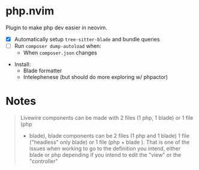 # php.nvim

Plugin to make php dev easier in neovim.

- [x] Automatically setup `tree-sitter-blade` and bundle queries
- [ ] Run `composer dump-autoload` when:
  - When `composer.json` changes


- Install:
  - Blade formatter
  - Intelephenese (but should do more exploring w/ phpactor)


# Notes

> Livewire components can be made with 2 files (1 php, 1 blade) or 1 file (php
> + blade), blade components can be 2 files (1 php and 1 blade) 1 file
> ("headless" only blade) or 1 file (php + blade ). That is one of the issues
> when working to go to the definition you intend, either blade or php
> depending if you intend to edit the "view" or the "controller"


